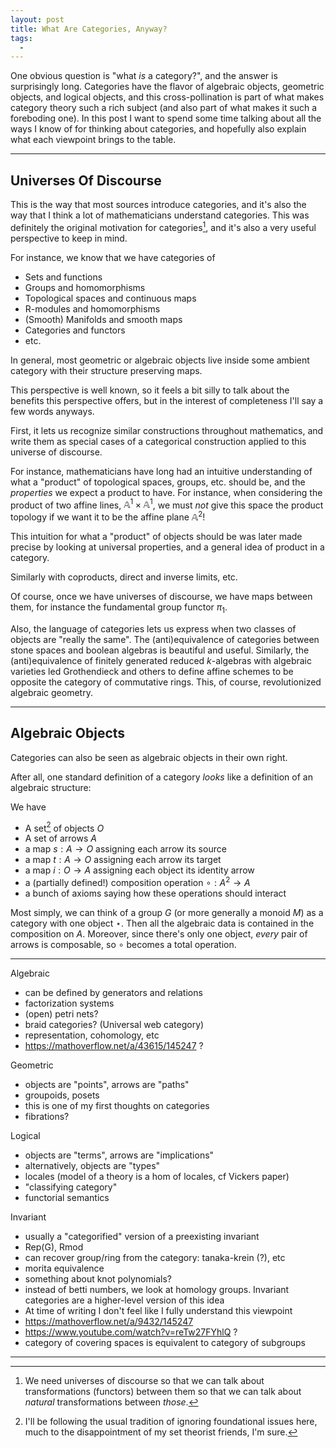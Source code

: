 ```yaml
---
layout: post
title: What Are Categories, Anyway?
tags:
  - 
---
```


One obvious question is "what _is_ a category?", and the answer is 
surprisingly long. Categories have the flavor of algebraic objects,
geometric objects, and logical objects, and this cross-pollination 
is part of what makes category theory such a rich subject (and also
part of what makes it such a foreboding one). In this post I want to 
spend some time talking about all the ways I know of for thinking about
categories, and hopefully also explain what each viewpoint brings to the
table.

---

## Universes Of Discourse

This is the way that most sources introduce categories, and it's also
the way that I think a lot of mathematicians understand categories. 
This was definitely the original motivation for categories[^1], and it's
also a very useful perspective to keep in mind.

For instance, we know that we have categories of 

 - Sets and functions
 - Groups and homomorphisms
 - Topological spaces and continuous maps
 - R-modules and homomorphisms
 - (Smooth) Manifolds and smooth maps
 - Categories and functors
 - etc.

In general, most geometric or algebraic objects live inside some
ambient category with their structure preserving maps. 

This perspective is well known, so it feels a bit silly to talk about the
benefits this perspective offers, but in the interest of completeness I'll
say a few words anyways.

First, it lets us recognize similar constructions throughout mathematics,
and write them as special cases of a categorical construction applied to this
universe of discourse.

For instance, mathematicians have long had an intuitive understanding of what
a "product" of topological spaces, groups, etc. should be, and the 
_properties_ we expect a product to have. For instance, when considering the
product of two affine lines, $\mathbb{A}^1 \times \mathbb{A}^1$, we must
_not_ give this space the product topology if we want it to be the 
affine plane $\mathbb{A}^2$!

This intuition for what a "product" of objects should be was later made
precise by looking at universal properties, and a general idea of product
in a category. 

Similarly with coproducts, direct and inverse limits, etc. 

Of course, once we have universes of discourse, we have maps between them,
for instance the fundamental group functor $\pi_1$. 

Also, the language of categories lets us express when two classes of objects
are "really the same". The (anti)equivalence of categories between stone spaces
and boolean algebras is beautiful and useful. Similarly, the (anti)equivalence
of finitely generated reduced $k$-algebras with algebraic varieties led 
Grothendieck and others to define affine schemes to be opposite the category
of commutative rings. This, of course, revolutionized algebraic geometry.

---

## Algebraic Objects

Categories can also be seen as algebraic objects in their own right.

After all, one standard definition of a category _looks_ like 
a definition of an algebraic structure: 

We have

- A set[^2] of objects $O$
- A set of arrows $A$
- a map $s : A \to O$ assigning each arrow its source
- a map $t : A \to O$ assigning each arrow its target
- a map $i : O \to A$ assigning each object its identity arrow
- a (partially defined!) composition operation $\circ : A^2 \to A$ 
- a bunch of axioms saying how these operations should interact

Most simply, we can think of a group $G$ (or more generally a monoid $M$)
as a category with one object $\star$. Then all the algebraic data is
contained in the composition on $A$. Moreover, since there's only one object,
_every_ pair of arrows is composable, so $\circ$ becomes a total operation.


---

Algebraic
  - can be defined by generators and relations
  - factorization systems
  - (open) petri nets?
  - braid categories? (Universal web category)
  - representation, cohomology, etc
  - https://mathoverflow.net/a/43615/145247 ?

Geometric
  - objects are "points", arrows are "paths"
  - groupoids, posets
  - this is one of my first thoughts on categories
  - fibrations?

Logical
  - objects are "terms", arrows are "implications"
  - alternatively, objects are "types"
  - locales (model of a theory is a hom of locales, cf Vickers paper)
  - "classifying category"
  - functorial semantics

Invariant
  - usually a "categorified" version of a preexisting invariant
  - Rep(G), Rmod
  - can recover group/ring from the category: tanaka-krein (?), etc
  - morita equivalence
  - something about knot polynomials?
  - instead of betti numbers, we look at homology groups. Invariant categories are a higher-level version of this idea
  - At time of writing I don't feel like I fully understand this viewpoint
  - https://mathoverflow.net/a/9432/145247
  - https://www.youtube.com/watch?v=reTw27FYhlQ ?
  - category of covering spaces is equivalent to category of subgroups



---

[^1]:
    We need universes of discourse so that we can talk about transformations
    (functors) between them so that we can talk about _natural_ transformations
    between _those_.

[^2]:
    I'll be following the usual tradition of ignoring foundational issues here,
    much to the disappointment of my set theorist friends, I'm sure.

